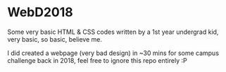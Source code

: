 # WebD2018
Some very basic HTML &amp; CSS codes written by a 1st year undergrad kid, very basic, so basic, believe me. 

I did created a webpage (very bad design) in ~30 mins for some campus challenge back in 2018, feel free to ignore this repo entirely :P
